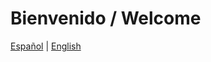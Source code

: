# Bienvenido / Welcome

[Español](#README_es.md) | [English](#README_es.md)


<!---
flpmarin/flpmarin is a ✨ special ✨ repository because its `README.md` (this file) appears on your GitHub profile.
You can click the Preview link to take a look at your changes.
--->
